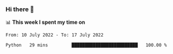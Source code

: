 ### Hi there 👋

📊 __This week I spent my time on__
<!--START_SECTION:waka-->

```text
From: 10 July 2022 - To: 17 July 2022

Python   29 mins         █████████████████████████   100.00 %
```

<!--END_SECTION:waka-->
<!--
**SREEHARI-M-S/SREEHARI-M-S** is a ✨ _special_ ✨ repository because its `README.md` (this file) appears on your GitHub profile.

Here are some ideas to get you started:

- 🔭 I’m currently working on ...
- 🌱 I’m currently learning ...
- 👯 I’m looking to collaborate on ...
- 🤔 I’m looking for help with ...
- 💬 Ask me about ...
- 📫 How to reach me: ...
- 😄 Pronouns: ...
- ⚡ Fun fact: ...
-->
